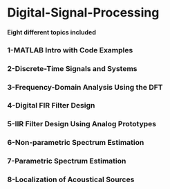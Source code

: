 # Digital-Signal-Processing
#### Eight different topics included
### 1-MATLAB Intro with Code Examples
### 2-Discrete-Time Signals and Systems
### 3-Frequency-Domain Analysis Using the DFT
### 4-Digital FIR Filter Design
### 5-IIR Filter Design Using Analog Prototypes
### 6-Non-parametric Spectrum Estimation
### 7-Parametric Spectrum Estimation
### 8-Localization of Acoustical Sources
